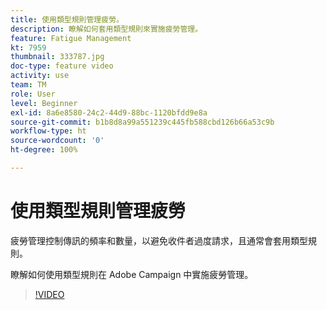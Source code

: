 ```yaml
---
title: 使用類型規則管理疲勞。
description: 瞭解如何套用類型規則來實施疲勞管理。
feature: Fatigue Management
kt: 7959
thumbnail: 333787.jpg
doc-type: feature video
activity: use
team: TM
role: User
level: Beginner
exl-id: 8a6e8580-24c2-44d9-88bc-1120bfdd9e8a
source-git-commit: b1b8d8a99a551239c445fb588cbd126b66a53c9b
workflow-type: ht
source-wordcount: '0'
ht-degree: 100%

---
```


# 使用類型規則管理疲勞

疲勞管理控制傳訊的頻率和數量，以避免收件者過度請求，且通常會套用類型規則。

瞭解如何使用類型規則在 Adobe Campaign 中實施疲勞管理。

>[!VIDEO](https://video.tv.adobe.com/v/333787?quality=12&learn=on)
